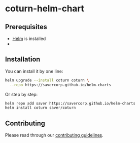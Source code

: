 # coturn-helm-chart

## Prerequisites

- [Helm](https://helm.sh) is installed
-
## Installation

You can install it by one line:

```bash
helm upgrade --install coturn coturn \
  --repo https://savercorp.github.io/helm-charts
```

Or step by step:

```bash
helm repo add saver https://savercorp.github.io/helm-charts
helm install coturn saver/coturn
```

## Contributing

Please read through our [contributing guidelines](/CONTRIBUTING.md).
